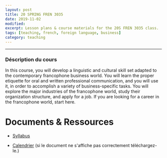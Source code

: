 ```yaml
--- 
layout: post
title: 20 SPRING FREN 3035 
date: 2019-11-02 
modified:   
excerpt: Lesson plans & course materials for the 20S FREN 3035 class. 
tags: [teaching, french, foreign language, business]
category: teaching
---
```


- - - 
### Déscription du cours
In this course, you will develop a linguistic and cultural skill set adapted to the contemporary francophone business world. You will learn the proper etiquette for oral and written professional communication, and you will use it, in order to accomplish a variety of business-specific tasks. You will explore the major industries of the francophone world, study their organization structure, and apply for a job. If you are looking for a career in the francophone world, start here.

# Documents & Ressources 

- [Syllabus](https://drive.google.com/file/d/1AWJh2nTM06I57veL3YM2JutnUykZkEd3/view?usp=sharing) 

- [Calendrier](https://drive.google.com/file/d/1BjTZ2L5P5ce5PL6m8jTawsA8ARm3RV3H/view?usp=sharing) (si le document ne s'affiche pas correctement téléchargez-le.)

